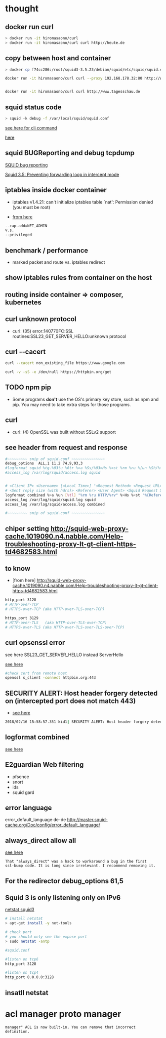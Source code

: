 # thought

## docker run curl

```bash
> docker run -it hiromasaono/curl
> docker run -it hiromasaono/curl curl http://heute.de
```

## copy between host and container

```bash
> docker cp f74cc286:/root/squid3-3.5.23/debian/squid/etc/squid/squid.conf squid.conf.dist
```

```bash
docker run -it hiromasaono/curl curl --proxy 192.168.178.32:80 http://www.tagesschau.de


docker run -it hiromasaono/curl curl http://www.tagesschau.de

```

## squid status code

```bash
> squid -k debug -f /var/local/squid/squid.conf
```

[see here for cli command](http://etutorials.org/Server+Administration/Squid.+The+definitive+guide/Chapter+5.+Running+Squid/5.1+Squid+Command-Line+Options/)

[here](http://squid-handbuch.de/hb/node104_mn.html)

## squid BUGReporting and debug tcpdump

[SQUID bug reporting](https://wiki.squid-cache.org/SquidFaq/BugReporting)

[Squid 3.5: Preventing forwarding loop in intercept mode](https://serverfault.com/questions/743977/squid-3-5-preventing-forwarding-loop-in-intercept-mode)


## iptables inside docker container

- iptables v1.4.21: can't initialize iptables table `nat': Permission denied (you must be root)

- [from here](https://github.com/moby/moby/issues/4424)
```bash
--cap-add=NET_ADMIN
v.s.
--privileged
```

## benchmark / performance

- marked packet and route  vs. iptables redirect

## show iptables rules from container on the host

## routing inside container => composer, kubernetes

## curl unknown protocol

- curl: (35) error:140770FC:SSL routines:SSL23_GET_SERVER_HELLO:unknown protocol

## curl --cacert

```bash
curl --cacert non_existing_file https://www.google.com
```

```bash
curl -v -sS -o /dev/null https://httpbin.org/get
```

## TODO npm pip

- Some programs **don't** use the OS's primary key store, such as npm and pip. You may need to take extra steps for those programs.


## curl

- curl: (4) OpenSSL was built without SSLv2 support


## see header from request and response

```bash
#~~~~~~~~~ snip of squid.conf ~~~~~~~~~~~~~~~
debug_options  ALL,1 11,2 74,9,93,3
#logformat squid %tg.%03tu %6tr %>a %Ss/%03>Hs %<st %rm %ru %[un %Sh/%<a %mt
#access_log /var/log/squid/access.log squid


# <Client IP> <Username> [<Local Time>] "<Request Method> <Request URL> HTTP/<Protocol Version> <Response Status Code> \
# <Sent reply size (with hdrs)> <Referer> <User Agent> <Squid Request Status>:<Squid Hierarchy Status>
logformat combined %>a %un [%tl] "%rm %ru HTTP/%rv" %>Hs %<st "%{Referer}>h" "%{User-Agent}>h" %Ss:%Sh
access_log /var/log/squid/squid.log squid
access_log /var/log/squid/access.log combined

#~~~~~~~~~ snip of squid.conf ~~~~~~~~~~~~~~~
```

## chiper setting http://squid-web-proxy-cache.1019090.n4.nabble.com/Help-troubleshooting-proxy-lt-gt-client-https-td4682583.html


## to know

- [from here] http://squid-web-proxy-cache.1019090.n4.nabble.com/Help-troubleshooting-proxy-lt-gt-client-https-td4682583.html

```bash
http_port 3128
# HTTP-over-TCP
# HTTPS-over-TCP (aka HTTP-over-TLS-over-TCP)

https_port 3129
# HTTP-over-TLS   (aka HTTP-over-TLS-over-TCP)
# HTTPS-over-TLS (aka HTTP-over-TLS-over-TLS-over-TCP)
```


## curl opsenssl error

see here SSL23_GET_SERVER_HELLO instead ServerHello

[see here](https://stackoverflow.com/questions/15166950/unable-to-establish-ssl-connection-how-do-i-fix-my-ssl-cert)

```bash
#check cert from remote host
openssl s_client -connect httpbin.org:443


```

## SECURITY ALERT: Host header forgery detected on (intercepted port does not match 443)

- [see here ](https://wiki.squid-cache.org/KnowledgeBase/HostHeaderForgery)

```bash
2018/02/16 15:58:57.351 kid1| SECURITY ALERT: Host header forgery detected on local=172.17.0.2:3130 remote=172.17.0.1:45430 FD 36 flags=33 (intercepted port does not match 443)
```

## logformat combined
[see here](http://www.squid-cache.org/Doc/config/logformat/)

## E2guardian Web filtering
- pfsence
- snort
- ids
- squid gard


## error language
 error_default_language de-de
<http://master.squid-cache.org/Doc/config/error_default_language/>


## always_direct allow all

[see here](http://lists.squid-cache.org/pipermail/squid-users/2017-May/015467.html)

```text
That "always_direct" was a hack to workaround a bug in the first
ssl-bump code. It is long since irrelevant. I recommend removing it.
```

## For the redirector debug_options 61,5

## Squid 3 is only listening only on IPv6

[netstat squid3](http://blogs.barlow.uk.net/techblog/squid-3-listening-ipv6/)

```bash
# install netstat
> apt-get install -y net-tools

# check port
# you should only see the expose port
> sudo netstat -antp 
```

```bash
#squid.conf

#listen on tcp6
http_port 3128

#listen on tcp4
http_port 0.0.0.0:3128
```

## insatll netstat


# acl manager proto manager 

```text
manager" ACL is now built-in. You can remove that incorrect definition.
```


